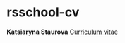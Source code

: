# rsschool-cv
**Katsiaryna Staurova**
[Curriculum vitae](https://jarolika30.github.io/rsschool-cv/cv)